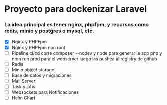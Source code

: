 # Proyecto para dockenizar Laravel
### La idea principal es tener nginx, phpfpm, y recursos como redis, minio y postgres o mysql, etc.


- [x] Nginx y PHPFpm
- [x] Nginx y PHPFpm non root
- [ ] Pipeline ci/cd corre composer --nodev y node para generar la app php y npm run prod para el webserver luego las pushea al registry de github
- [ ] Redis
- [ ] Minio object storage
- [ ] Base de datos y migraciones
- [ ] Mail Server
- [ ] Task y jobs
- [ ] Websockets para Notificaciones
- [ ] Helm Chart

